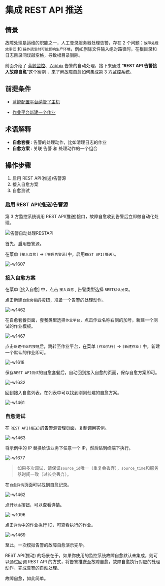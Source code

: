 # 集成 REST API 推送

## 情景
故障处理是运维的职能之一，人工登录服务器处理告警，存在 2 个问题：`故障处理效率低` 和 `操作疏忽时可能影响生产环境`，例如删除文件输入绝对路径时，在根目录和日志目录间误敲空格，导致根目录删除。

前面介绍了 [蓝鲸监控](Bkmonitor_Alarm_processing_automation.md)、[Zabbix](Zabbix_Alarm_processing_automation.md) 告警的自动处理，接下来通过 “**REST API 告警接入故障自愈**”这个案例 ，来了解故障自愈如何集成第 3 方监控系统。

## 前提条件

- [蓝鲸配置平台纳管了主机](5.1/bk_solutions/CD/CMDB/CMDB_management_hosts.md)

- [作业平台新建一个作业](5.1/bk_solutions/CD/Automation/Massive_host_control.md)

## 术语解释

 - **自愈套餐** : 告警的处理动作，比如清理日志的作业
 - **自愈方案** : 关联 告警 和 处理动作的一个组合

## 操作步骤

1. 启用 REST API(推送)告警源
2. 接入自愈方案
3. 自愈测试

### 启用 REST API(推送)告警源

第 3 方监控系统调用 REST API(推送)接口，故障自愈收到告警后立即做自动化处理。

![告警自动处理RESTAPI](../assets/%E5%91%8A%E8%AD%A6%E8%87%AA%E5%8A%A8%E5%A4%84%E7%90%86RESTAPI.png)

首先，启用告警源。

在菜单 `[接入自愈]` -> `[管理告警源]`中，启用`REST API(推送)`。

![-w1607](../assets/15644897774502.jpg)


### 接入自愈方案

在菜单 [接入自愈] 中，点击 `接入自愈` , 告警类型选择 `REST默认分类`。

点击新建`自愈套餐`的按钮，准备一个告警的处理动作。

![-w1462](../assets/15645495294643.jpg)

在自愈套餐页面，套餐类型选择`作业平台`，点击作业名称右侧的加号，新建一个测试的作业模板。

![-w1467](../assets/15645496712334.jpg)

点击`新建作业的按钮`后，跳转至作业平台，在菜单 `[作业执行]` -> `[新建作业]` 中，新建一个默认的作业即可。

![-w1618](../assets/15645586006821.jpg)

保存`REST API测试`的自愈套餐后，自动回到接入自愈的页面，保存自愈方案即可。

![-w1632](../assets/15645586988459.jpg)

回到接入自愈列表，在列表中可以找到刚刚创建的自愈方案。

![-w1461](../assets/15645497070309.jpg)

### 自愈测试

在 `REST API(推送)`的告警源管理页面，复制调用实例。

![-w1463](../assets/15645498508783.jpg)

将示例中的 IP 替换给该业务下任意一个 IP，然后贴到终端下执行。

![-w1677](../assets/15645500000862.jpg)

> 如果多次调试，请保证`source_id`唯一（重复会丢弃），`source_time`和服务器时间一致（过长会丢弃）。

在`自愈详情`页面可以找到自愈记录。

![-w1462](../assets/15645500166456.jpg)

点开`状态`按钮，可以查看详情。

![-w1096](../assets/15645537350395.jpg)

点击`详情`中的作业执行 ID，可查看执行的作业。

![-w1469](../assets/15645537631995.jpg)

至此，一次模拟告警的故障自愈演示完毕。

REST API(推动) 的场景在于，如果你使用的监控系统故障自愈默认未集成，则可以通过回调 REST API 的方式，将告警推送至故障自愈，故障自愈执行对应的处理动作，完成告警的自动处理。

故障自愈，如此简单。
